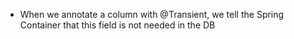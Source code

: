 * When we annotate a column with @Transient, we tell the Spring Container that this field is not needed in  the DB